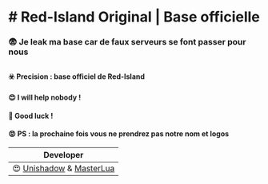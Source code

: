 # # Red-Island Original | Base officielle

### 😨 Je leak ma base car de faux serveurs se font passer pour nous
## 
#### ☣️ Precision : base officiel de Red-Island
#### 😍 I will help nobody !
#### 🙋 Good luck !
#### 😡  PS : la prochaine fois vous ne prendrez pas notre nom et logos

| Developer |
| ------- |
| 😍 [Unishadow](https://github.com/Unishadoweuh) & [MasterLua](https://github.com/MasterLua) |
